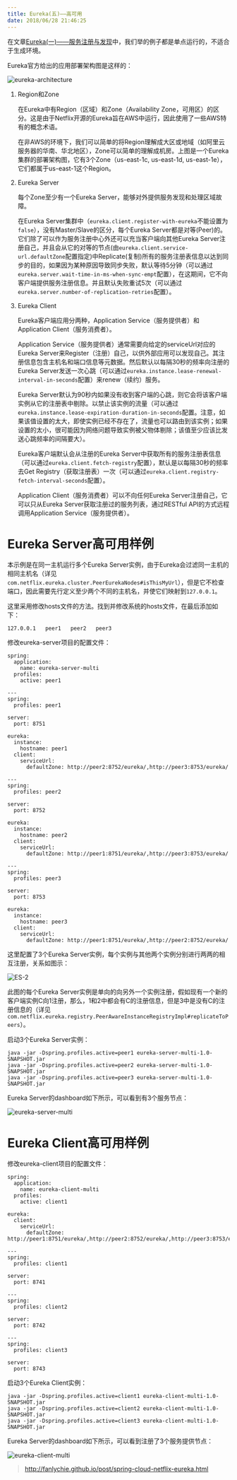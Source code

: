 ```yaml
---
title: Eureka(五)——高可用
date: 2018/06/28 21:46:25
---
```


在文章[Eureka(一)——服务注册与发现][1]中，我们举的例子都是单点运行的，不适合于生成环境。

<!-- more -->

Eureka官方给出的应用部署架构图是这样的：

![eureka-architecture](media/eureka-architecture.png)

1. Region和Zone

    在Eureka中有Region（区域）和Zone（Availability Zone，可用区）的区分。这是由于Netflix开源的Eureka旨在AWS中运行，因此使用了一些AWS特有的概念术语。
    
    在非AWS的环境下，我们可以简单的将Region理解成大区或地域（如阿里云服务器的华南、华北地区），Zone可以简单的理解成机房。上图是一个Eureka集群的部署架构图，它有3个Zone（us-east-1c, us-east-1d, us-east-1e），它们都属于us-east-1这个Region。

2. Eureka Server

    每个Zone至少有一个Eureka Server，能够对外提供服务发现和处理区域故障。
    
    在Eureka Server集群中（`eureka.client.register-with-eureka`不能设置为`false`），没有Master/Slave的区分，每个Eureka Server都是对等(Peer)的。它们除了可以作为服务注册中心外还可以充当客户端向其他Eureka Server注册自己，并且会从它的对等的节点(由`eureka.client.service-url.defaultZone`配置指定)中Replicate(复制)所有的服务注册表信息以达到同步的目的，如果因为某种原因导致同步失败，默认等待5分钟（可以通过`eureka.server.wait-time-in-ms-when-sync-empt`配置），在这期间，它不向客户端提供服务注册信息。并且默认失败重试5次（可以通过`eureka.server.number-of-replication-retries`配置）。

3. Eureka Client

    Eureka客户端应用分两种，Application Service（服务提供者）和Application Client（服务消费者）。
    
    Application Service（服务提供者）通常需要向给定的serviceUrl对应的Eureka Server来Register（注册）自己，以供外部应用可以发现自己。其注册信息包含主机名和端口信息等元数据。然后默认以每隔30秒的频率向注册的Eureka Server发送一次心跳（可以通过`eureka.instance.lease-renewal-interval-in-seconds`配置）来renew（续约）服务。
    
    Eureka Server默认为90秒内如果没有收到客户端的心跳，则它会将该客户端实例从它的注册表中剔除。以禁止该实例的流量（可以通过`eureka.instance.lease-expiration-duration-in-seconds`配置。注意，如果该值设置的太大，即使实例已经不存在了，流量也可以路由到该实例；如果设置的太小，很可能因为网络问题导致实例被父物体剔除；该值至少应该比发送心跳频率的间隔要大）。
    
    Eureka客户端默认会从注册的Eureka Server中获取所有的服务注册表信息（可以通过`eureka.client.fetch-registry`配置），默认是以每隔30秒的频率去Get Registry（获取注册表）一次（可以通过`eureka.client.registry-fetch-interval-seconds`配置）。
    
    Application Client（服务消费者）可以不向任何Eureka Server注册自己，它可以只从Eureka Server获取注册过的服务列表，通过RESTful API的方式远程调用Application Service（服务提供者）。

# Eureka Server高可用样例

本示例是在同一主机运行多个Eureka Server实例，由于Eureka会过滤同一主机的相同主机名（详见`com.netflix.eureka.cluster.PeerEurekaNodes#isThisMyUrl`），但是它不检查端口，因此需要先行定义至少两个不同的主机名，并使它们映射到`127.0.0.1`。

这里采用修改hosts文件的方法。找到并修改系统的hosts文件，在最后添加如下：

```
127.0.0.1   peer1   peer2   peer3
```

修改eureka-server项目的配置文件：

```
spring:
  application:
    name: eureka-server-multi
  profiles:
    active: peer1

---
spring:
  profiles: peer1

server:
  port: 8751

eureka:
  instance:
    hostname: peer1
  client:
    serviceUrl:
      defaultZone: http://peer2:8752/eureka/,http://peer3:8753/eureka/

---
spring:
  profiles: peer2

server:
  port: 8752

eureka:
  instance:
    hostname: peer2
  client:
    serviceUrl:
      defaultZone: http://peer1:8751/eureka/,http://peer3:8753/eureka/

---
spring:
  profiles: peer3

server:
  port: 8753

eureka:
  instance:
    hostname: peer3
  client:
    serviceUrl:
      defaultZone: http://peer1:8751/eureka/,http://peer2:8752/eureka/
```

这里配置了3个Eureka Server实例，每个实例与其他两个实例分别进行两两的相互注册，关系如图示：

![ES-2](media/ES-2.png)

此图的每个Eureka Server实例是单向的向另外一个实例注册，假如现有一个新的客户端实例C向1注册，那么，1和2中都会有C的注册信息，但是3中是没有C的注册信息的（详见`com.netflix.eureka.registry.PeerAwareInstanceRegistryImpl#replicateToPeers`）。

启动3个Eureka Server实例：

```
java -jar -Dspring.profiles.active=peer1 eureka-server-multi-1.0-SNAPSHOT.jar
java -jar -Dspring.profiles.active=peer2 eureka-server-multi-1.0-SNAPSHOT.jar
java -jar -Dspring.profiles.active=peer3 eureka-server-multi-1.0-SNAPSHOT.jar
```

Eureka Server的dashboard如下所示，可以看到有3个服务节点：

![eureka-server-multi](media/eureka-server-multi.png)

# Eureka Client高可用样例

修改eureka-client项目的配置文件：

```
spring:
  application:
    name: eureka-client-multi
  profiles:
    active: client1

eureka:
  client:
    serviceUrl:
      defaultZone: http://peer1:8751/eureka/,http://peer2:8752/eureka/,http://peer3:8753/eureka/

---
spring:
  profiles: client1

server:
  port: 8741

---
spring:
  profiles: client2

server:
  port: 8742

---
spring:
  profiles: client3

server:
  port: 8743
```

启动3个Eureka Client实例：

```
java -jar -Dspring.profiles.active=client1 eureka-client-multi-1.0-SNAPSHOT.jar
java -jar -Dspring.profiles.active=client2 eureka-client-multi-1.0-SNAPSHOT.jar
java -jar -Dspring.profiles.active=client3 eureka-client-multi-1.0-SNAPSHOT.jar
```

Eureka Server的dashboard如下所示，可以看到注册了3个服务提供节点：

![eureka-client-multi](media/eureka-client-multi.png)





[1]: /articles/Spring-Cloud/Eureka(一)——服务注册与发现.html

> http://fanlychie.github.io/post/spring-cloud-netflix-eureka.html


